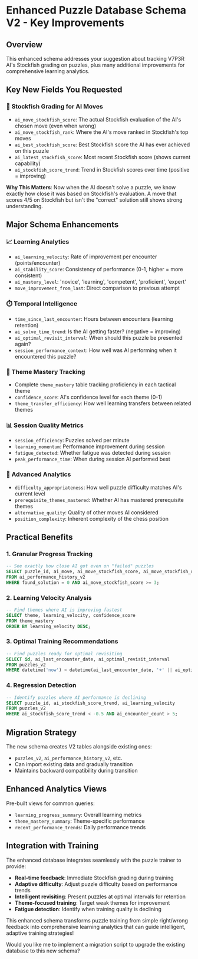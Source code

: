 # Enhanced Puzzle Database Schema V2 - Key Improvements

## Overview
This enhanced schema addresses your suggestion about tracking V7P3R AI's Stockfish grading on puzzles, plus many additional improvements for comprehensive learning analytics.

## Key New Fields You Requested

### 🎯 **Stockfish Grading for AI Moves**
- `ai_move_stockfish_score`: The actual Stockfish evaluation of the AI's chosen move (even when wrong)
- `ai_move_stockfish_rank`: Where the AI's move ranked in Stockfish's top moves  
- `ai_best_stockfish_score`: Best Stockfish score the AI has ever achieved on this puzzle
- `ai_latest_stockfish_score`: Most recent Stockfish score (shows current capability)
- `ai_stockfish_score_trend`: Trend in Stockfish scores over time (positive = improving)

**Why This Matters**: Now when the AI doesn't solve a puzzle, we know exactly how close it was based on Stockfish's evaluation. A move that scores 4/5 on Stockfish but isn't the "correct" solution still shows strong understanding.

## Major Schema Enhancements

### 📈 **Learning Analytics**
- `ai_learning_velocity`: Rate of improvement per encounter (points/encounter)
- `ai_stability_score`: Consistency of performance (0-1, higher = more consistent)
- `ai_mastery_level`: 'novice', 'learning', 'competent', 'proficient', 'expert'
- `move_improvement_from_last`: Direct comparison to previous attempt

### ⏱️ **Temporal Intelligence**
- `time_since_last_encounter`: Hours between encounters (learning retention)
- `ai_solve_time_trend`: Is the AI getting faster? (negative = improving)
- `ai_optimal_revisit_interval`: When should this puzzle be presented again?
- `session_performance_context`: How well was AI performing when it encountered this puzzle?

### 🎨 **Theme Mastery Tracking**
- Complete `theme_mastery` table tracking proficiency in each tactical theme
- `confidence_score`: AI's confidence level for each theme (0-1)
- `theme_transfer_efficiency`: How well learning transfers between related themes

### 📊 **Session Quality Metrics**
- `session_efficiency`: Puzzles solved per minute
- `learning_momentum`: Performance improvement during session
- `fatigue_detected`: Whether fatigue was detected during session
- `peak_performance_time`: When during session AI performed best

### 🧠 **Advanced Analytics**
- `difficulty_appropriateness`: How well puzzle difficulty matches AI's current level
- `prerequisite_themes_mastered`: Whether AI has mastered prerequisite themes
- `alternative_quality`: Quality of other moves AI considered
- `position_complexity`: Inherent complexity of the chess position

## Practical Benefits

### 1. **Granular Progress Tracking**
```sql
-- See exactly how close AI got even on "failed" puzzles
SELECT puzzle_id, ai_move, ai_move_stockfish_score, ai_move_stockfish_rank 
FROM ai_performance_history_v2 
WHERE found_solution = 0 AND ai_move_stockfish_score >= 3;
```

### 2. **Learning Velocity Analysis**
```sql  
-- Find themes where AI is improving fastest
SELECT theme, learning_velocity, confidence_score 
FROM theme_mastery 
ORDER BY learning_velocity DESC;
```

### 3. **Optimal Training Recommendations**
```sql
-- Find puzzles ready for optimal revisiting
SELECT id, ai_last_encounter_date, ai_optimal_revisit_interval
FROM puzzles_v2 
WHERE datetime('now') > datetime(ai_last_encounter_date, '+' || ai_optimal_revisit_interval || ' hours');
```

### 4. **Regression Detection**
```sql
-- Identify puzzles where AI performance is declining
SELECT puzzle_id, ai_stockfish_score_trend, ai_learning_velocity
FROM puzzles_v2 
WHERE ai_stockfish_score_trend < -0.5 AND ai_encounter_count > 5;
```

## Migration Strategy

The new schema creates V2 tables alongside existing ones:
- `puzzles_v2`, `ai_performance_history_v2`, etc.
- Can import existing data and gradually transition
- Maintains backward compatibility during transition

## Enhanced Analytics Views

Pre-built views for common queries:
- `learning_progress_summary`: Overall learning metrics
- `theme_mastery_summary`: Theme-specific performance  
- `recent_performance_trends`: Daily performance trends

## Integration with Training

The enhanced database integrates seamlessly with the puzzle trainer to provide:
- **Real-time feedback**: Immediate Stockfish grading during training
- **Adaptive difficulty**: Adjust puzzle difficulty based on performance trends
- **Intelligent revisiting**: Present puzzles at optimal intervals for retention
- **Theme-focused training**: Target weak themes for improvement
- **Fatigue detection**: Identify when training quality is declining

This enhanced schema transforms puzzle training from simple right/wrong feedback into comprehensive learning analytics that can guide intelligent, adaptive training strategies!

Would you like me to implement a migration script to upgrade the existing database to this new schema?
